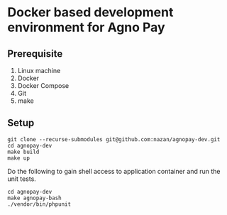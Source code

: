 # Docker based development environment for Agno Pay

## Prerequisite

1. Linux machine
2. Docker
3. Docker Compose
4. Git
5. make

## Setup

    git clone --recurse-submodules git@github.com:nazan/agnopay-dev.git
    cd agnopay-dev
    make build
    make up

Do the following to gain shell access to application container and run the unit tests.

    cd agnopay-dev
    make agnopay-bash
    ./vendor/bin/phpunit